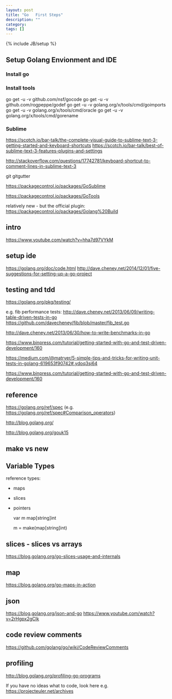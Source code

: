 ```yaml
---
layout: post
title: "Go   First Steps"
description: ""
category: 
tags: []
---
```

{% include JB/setup %}



## Setup Golang Envionment and IDE


### Install go


### Install tools

go get -u -v github.com/nsf/gocode
go get -u -v github.com/rogpeppe/godef
go get -u -v golang.org/x/tools/cmd/goimports
go get -u -v golang.org/x/tools/cmd/oracle
go get -u -v golang.org/x/tools/cmd/gorename



### Sublime
https://scotch.io/bar-talk/the-complete-visual-guide-to-sublime-text-3-getting-started-and-keyboard-shortcuts
https://scotch.io/bar-talk/best-of-sublime-text-3-features-plugins-and-settings

http://stackoverflow.com/questions/17742781/keyboard-shortcut-to-comment-lines-in-sublime-text-3

git
gitgutter


https://packagecontrol.io/packages/GoSublime


https://packagecontrol.io/packages/GoTools


relatively new - but the official plugin:
https://packagecontrol.io/packages/Golang%20Build


## intro
https://www.youtube.com/watch?v=hha7d97VYkM



## setup ide
https://golang.org/doc/code.html
http://dave.cheney.net/2014/12/01/five-suggestions-for-setting-up-a-go-project


## testing and tdd
https://golang.org/pkg/testing/

e.g. fib performance tests: 
http://dave.cheney.net/2013/06/09/writing-table-driven-tests-in-go
https://github.com/davecheney/fib/blob/master/fib_test.go

http://dave.cheney.net/2013/06/30/how-to-write-benchmarks-in-go


https://www.binpress.com/tutorial/getting-started-with-go-and-test-driven-development/160

https://medium.com/@matryer/5-simple-tips-and-tricks-for-writing-unit-tests-in-golang-619653f90742#.ydoq3sj64

https://www.binpress.com/tutorial/getting-started-with-go-and-test-driven-development/160




## reference

https://golang.org/ref/spec
(e.g. https://golang.org/ref/spec#Comparison_operators)


http://blog.golang.org/


http://blog.golang.org/gouk15




## make vs new



## Variable Types

reference types:

* maps 
* slices
* pointers

    var m map[string]int

    m = make(map[string]int)


## slices - slices vs arrays
https://blog.golang.org/go-slices-usage-and-internals

## map
https://blog.golang.org/go-maps-in-action


## json
https://blog.golang.org/json-and-go
https://www.youtube.com/watch?v=2rHgpx2gClk


## code review comments
https://github.com/golang/go/wiki/CodeReviewComments


## profiling
http://blog.golang.org/profiling-go-programs




If you have no ideas what to code, look here e.g. https://projecteuler.net/archives
